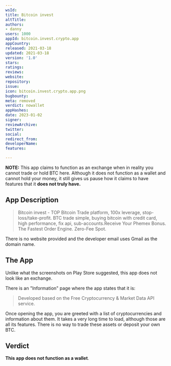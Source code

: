 ```yaml
---
wsId: 
title: Bitcoin invest
altTitle: 
authors:
- danny
users: 1000
appId: bitcoin.invest.crypto.app
appCountry: 
released: 2021-03-18
updated: 2021-03-18
version: '1.0'
stars: 
ratings: 
reviews: 
website: 
repository: 
issue: 
icon: bitcoin.invest.crypto.app.png
bugbounty: 
meta: removed
verdict: nowallet
appHashes: 
date: 2023-01-02
signer: 
reviewArchive: 
twitter: 
social: 
redirect_from: 
developerName: 
features: 

---
```


**NOTE:** This app claims to function as an exchange when in reality you cannot trade or hold BTC here. Although it does not function as a wallet and cannot hold your money, it still gives us pause how it claims to have features that it **does not truly have.**


## App Description

> Bitcoin invest - TOP Bitcoin Trade platform, 100x leverage, stop-loss/take-profit.
BTC trade simple, buying bitcoin with credit card, high performance, fix api, sub-accounts.Receive Your Phemex Bonus. The Fastest Order Engine. Zero-Fee Spot.

There is no website provided and the developer email uses Gmail as the domain name.

## The App

Unlike what the screenshots on Play Store suggested, this app does not look like an exchange.

There is an "Information" page where the app states that it is:

> Developed based on the Free Cryptocurrency & Market Data API service.

Once opening the app, you are greeted with a list of cryptocurrencies and information about them. It takes a very long time to load, although those are all its features. There is no way to trade these assets or deposit your own BTC.

## Verdict

**This app does not function as a wallet**.